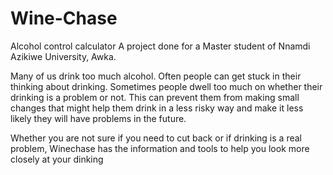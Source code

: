 # Wine-Chase
Alcohol control calculator
A project done for a Master student of Nnamdi Azikiwe University, Awka.

Many of us drink too much alcohol. Often people can get stuck in their thinking about drinking. Sometimes people dwell too much on whether their drinking is a problem or not. This can prevent them from making small changes that might help them drink in a less risky way and make it less likely they will have problems in the future.

Whether you are not sure if you need to cut back or if drinking is a real problem, Winechase has the information and tools to help you look more closely at your dinking
